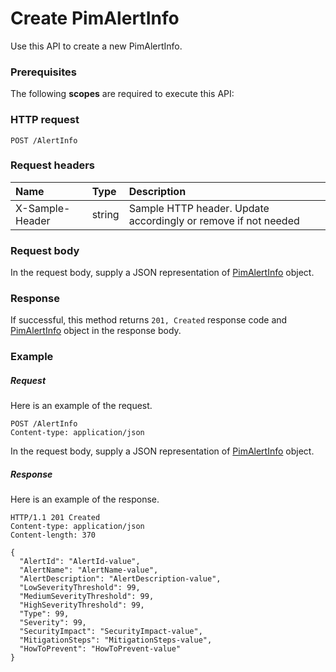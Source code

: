# Create PimAlertInfo

Use this API to create a new PimAlertInfo.
### Prerequisites
The following **scopes** are required to execute this API: 
### HTTP request
<!-- { "blockType": "ignored" } -->
```http
POST /AlertInfo

```
### Request headers
| Name       | Type | Description|
|:---------------|:--------|:----------|
| X-Sample-Header  | string  | Sample HTTP header. Update accordingly or remove if not needed|

### Request body
In the request body, supply a JSON representation of [PimAlertInfo](../resources/pimalertinfo.md) object.


### Response
If successful, this method returns `201, Created` response code and [PimAlertInfo](../resources/pimalertinfo.md) object in the response body.

### Example
##### Request
Here is an example of the request.
<!-- {
  "blockType": "request",
  "name": "create_pimalertinfo_from_alertinfo"
}-->
```http
POST /AlertInfo
Content-type: application/json
```
In the request body, supply a JSON representation of [PimAlertInfo](../resources/pimalertinfo.md) object.
##### Response
Here is an example of the response.
<!-- {
  "blockType": "response",
  "truncated": false,
  "@odata.type": "pimalertinfo"
} -->
```http
HTTP/1.1 201 Created
Content-type: application/json
Content-length: 370

{
  "AlertId": "AlertId-value",
  "AlertName": "AlertName-value",
  "AlertDescription": "AlertDescription-value",
  "LowSeverityThreshold": 99,
  "MediumSeverityThreshold": 99,
  "HighSeverityThreshold": 99,
  "Type": 99,
  "Severity": 99,
  "SecurityImpact": "SecurityImpact-value",
  "MitigationSteps": "MitigationSteps-value",
  "HowToPrevent": "HowToPrevent-value"
}
```

<!-- uuid: 9e5a5008-04a4-4965-8d86-6f122649538d
2015-10-16 23:06:03 UTC -->
<!-- {
  "type": "#page.annotation",
  "description": "Create PimAlertInfo",
  "keywords": "",
  "section": "documentation",
  "tocPath": ""
}-->